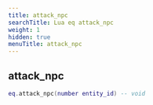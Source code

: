```yaml
---
title: attack_npc
searchTitle: Lua eq attack_npc
weight: 1
hidden: true
menuTitle: attack_npc
---
```

## attack_npc
```lua
eq.attack_npc(number entity_id) -- void
```